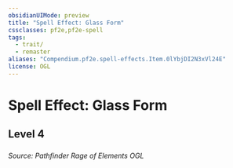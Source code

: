 ```yaml
---
obsidianUIMode: preview
title: "Spell Effect: Glass Form"
cssclasses: pf2e,pf2e-spell
tags:
  - trait/
  - remaster
aliases: "Compendium.pf2e.spell-effects.Item.0lYbjDI2N3xVl24E"
license: OGL
---
```

# Spell Effect: Glass Form
## Level 4
### 








*Source: Pathfinder Rage of Elements*
*OGL*